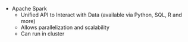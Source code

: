 - Apache Spark
	- Unified API to Interact with Data (available via Python, SQL, R and more)
	- Allows parallelization and scalability
	- Can run in cluster